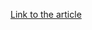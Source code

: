[Link to the article](https://blogs.microsoft.com/on-the-issues/2021/05/30/nobelium-cybersecurity-cyberattacks-phishing/)
